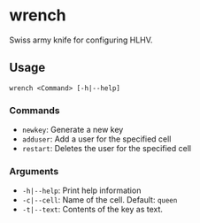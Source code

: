 # wrench

Swiss army knife for configuring HLHV.

## Usage

`wrench <Command> [-h|--help]`

### Commands

- `newkey`: Generate a new key
- `adduser`: Add a user for the specified cell
- `restart`: Deletes the user for the specified cell

### Arguments

- `-h|--help`: Print help information
- `-c|--cell`: Name of the cell. Default: `queen`
- `-t|--text`: Contents of the key as text.
